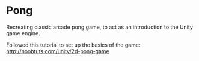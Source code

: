 # Pong
Recreating classic arcade pong game, to act as an introduction to the Unity game engine.

Followed this tutorial to set up the basics of the game: http://noobtuts.com/unity/2d-pong-game
